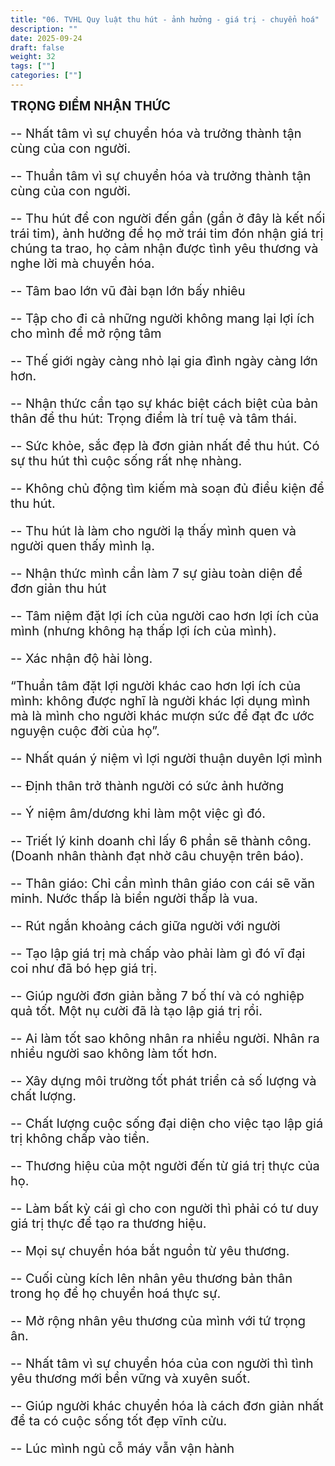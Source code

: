 ```yaml
---
title: "06. TVHL Quy luật thu hút - ảnh hưởng - giá trị - chuyển hoá"
description: ""
date: 2025-09-24
draft: false
weight: 32
tags: [""]
categories: [""]
---
```


<!-- # 1. TVHL Nhận thức về nhân quả -->

<div style="font-size:20px;">
<span style="font-weight: bold"> TRỌNG ĐIỂM NHẬN THỨC </span>

-- Nhất tâm vì sự chuyển hóa và trưởng thành tận cùng của con người.

-- Thuần tâm vì sự chuyển hóa và trưởng thành tận cùng của con người.

-- Thu hút để con người đến gần (gần ở đây là kết nối trái tim), ảnh hưởng để họ mở trái tim đón nhận giá trị chúng ta trao, họ cảm nhận được tình yêu thương và nghe lời mà chuyển hóa.

-- Tâm bao lớn vũ đài bạn lớn bấy nhiêu

-- Tập cho đi cả những người không mang lại lợi ích cho mình để mở rộng tâm

-- Thế giới ngày càng nhỏ lại gia đình ngày càng lớn hơn.

-- Nhận thức cần tạo sự khác biệt cách biệt của bản thân để thu hút: Trọng điểm là trí tuệ và tâm thái.

-- Sức khỏe, sắc đẹp là đơn giản nhất để thu hút.         Có sự thu hút thì cuộc sống rất nhẹ nhàng.

-- Không chủ động tìm kiếm mà soạn đủ điều kiện để thu hút.

-- Thu hút là làm cho người lạ thấy mình quen và người quen thấy mình lạ.

-- Nhận thức mình cần làm 7 sự giàu toàn diện để đơn giản thu hút

-- Tâm niệm đặt lợi ích của người cao hơn lợi ích của mình (nhưng không hạ thấp lợi ích của mình).

-- Xác nhận độ hài lòng.

“Thuần tâm đặt lợi người khác cao hơn lợi ích của mình: không được nghĩ là người khác lợi dụng mình mà là mình cho người khác mượn sức để đạt đc ước nguyện cuộc đời của họ”.

-- Nhất quán ý niệm vì lợi người thuận duyên lợi mình        

-- Định thân trở thành người có sức ảnh hưởng

-- Ý niệm âm/dương khi làm một việc gì đó.

-- Triết lý kinh doanh chỉ lấy 6 phần sẽ thành công. (Doanh nhân thành đạt nhờ câu chuyện trên báo).

-- Thân giáo: Chỉ cần mình thân giáo con cái sẽ văn minh.         Nước thấp là biển người thấp là vua.

-- Rút ngắn khoảng cách giữa người với người

-- Tạo lập giá trị mà chấp vào phải làm gì đó vĩ đại coi như đã bó hẹp giá trị.

-- Giúp người đơn giản bằng 7 bố thí và có nghiệp quả tốt.         Một nụ cười đã là tạo lập giá trị rồi.

-- Ai làm tốt sao không nhân ra nhiều người. Nhân ra nhiều người sao không làm tốt hơn.

-- Xây dựng môi trường tốt phát triển cả số lượng và chất lượng.

-- Chất lượng cuộc sống đại diện cho việc tạo lập giá trị không chấp vào tiền.

-- Thương hiệu của một người đến từ giá trị thực của họ.

-- Làm bất kỳ cái gì cho con người thì phải có tư duy giá trị thực để tạo ra thương hiệu.

-- Mọi sự chuyển hóa bắt nguồn từ yêu thương.

-- Cuối cùng kích lên nhân yêu thương bản thân trong họ để họ chuyển hoá thực sự.

-- Mở rộng nhân yêu thương của mình với tứ trọng ân.

-- Nhất tâm vì sự chuyển hóa của con người thì tình yêu thương mới bền vững và xuyên suốt.

-- Giúp người khác chuyển hóa là cách đơn giản nhất để ta có cuộc sống tốt đẹp vĩnh cửu.

-- Lúc mình ngủ cỗ máy vẫn vận hành

<div>